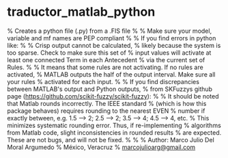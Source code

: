 # traductor_matlab_python
% Creates a python file (.py) from a .FIS file
% 
% Make sure your model, variable and mf names are PEP compliant
% 
% If you find errors in python like: 
% 
% Crisp output cannot be calculated, 
% likely because the system is too sparse. Check to make sure this set of 
% input values will activate at least one connected Term in each Antecedent
% via the current set of Rules. 
% 
% It means that some rules are not activating. If no rules are activated, 
% MATLAB outputs the half of the output interval. Make sure all your rules
% activated for each input.
%
% If you find discrepancies between MATLAB's output and Python outputs, 
% from SKFuzzys github page (https://github.com/scikit-fuzzy/scikit-fuzzy):
%
% It should be noted that Matlab rounds incorrectly. The IEEE standard 
% (which is how this package behaves) requires rounding to the nearest EVEN
% number if exactly between, e.g. 1.5 --> 2; 2.5 --> 2; 3.5 --> 4; 4.5 --> 4, etc. 
% This minimizes systematic rounding error. Thus, if re-implementing 
% algorithms from Matlab code, slight inconsistencies in rounded results 
% are expected. These are not bugs, and will not be fixed.
%
%
% Author: Marco Julio Del Moral Argumedo
% México, Veracruz
% marcojulioarg@gmail.com
